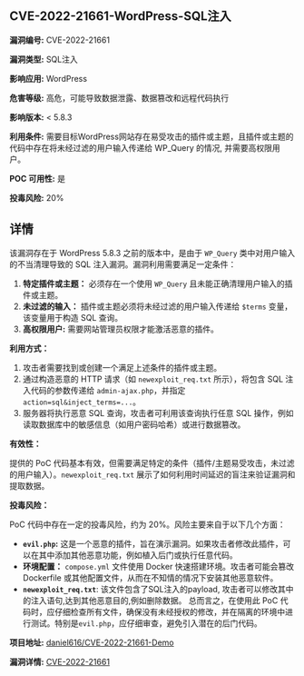## CVE-2022-21661-WordPress-SQL注入

**漏洞编号:** CVE-2022-21661

**漏洞类型:** SQL注入

**影响应用:** WordPress

**危害等级:** 高危，可能导致数据泄露、数据篡改和远程代码执行

**影响版本:** < 5.8.3

**利用条件:** 需要目标WordPress网站存在易受攻击的插件或主题，且插件或主题的代码中存在将未经过滤的用户输入传递给 WP_Query 的情况, 并需要高权限用户。

**POC 可用性:** 是

**投毒风险:** 20%

## 详情

该漏洞存在于 WordPress 5.8.3 之前的版本中，是由于 `WP_Query` 类中对用户输入的不当清理导致的 SQL 注入漏洞。漏洞利用需要满足一定条件：

1.  **特定插件或主题：** 必须存在一个使用 `WP_Query` 且未能正确清理用户输入的插件或主题。
2.  **未过滤的输入：** 插件或主题必须将未经过滤的用户输入传递给 `$terms` 变量，该变量用于构造 SQL 查询。
3. **高权限用户:** 需要网站管理员权限才能激活恶意的插件。

**利用方式：**

1.  攻击者需要找到或创建一个满足上述条件的插件或主题。
2.  通过构造恶意的 HTTP 请求（如 `newexploit_req.txt` 所示），将包含 SQL 注入代码的参数传递给 `admin-ajax.php`，并指定 `action=sql&inject_terms=...`。
3.  服务器将执行恶意 SQL 查询，攻击者可利用该查询执行任意 SQL 操作，例如读取数据库中的敏感信息（如用户密码哈希）或进行数据篡改。

**有效性：**

提供的 PoC 代码基本有效，但需要满足特定的条件（插件/主题易受攻击，未过滤的用户输入）。`newexploit_req.txt` 展示了如何利用时间延迟的盲注来验证漏洞和提取数据。

**投毒风险：**

PoC 代码中存在一定的投毒风险，约为 20%。风险主要来自于以下几个方面：

*   **`evil.php`:** 这是一个恶意的插件，旨在演示漏洞。如果攻击者修改此插件，可以在其中添加其他恶意功能，例如植入后门或执行任意代码。
*   **环境配置：** `compose.yml` 文件使用 Docker 快速搭建环境。攻击者可能会篡改 Dockerfile 或其他配置文件，从而在不知情的情况下安装其他恶意软件。
*  **`newexploit_req.txt`**: 该文件包含了SQL注入的payload, 攻击者可以修改其中的注入语句,达到其他恶意目的,例如删除数据。
总而言之，在使用此 PoC 代码时，应仔细检查所有文件，确保没有未经授权的修改，并在隔离的环境中进行测试。特别是`evil.php`，应仔细审查，避免引入潜在的后门代码。

**项目地址:** [daniel616/CVE-2022-21661-Demo](https://github.com/daniel616/CVE-2022-21661-Demo)

**漏洞详情:** [CVE-2022-21661](https://nvd.nist.gov/vuln/detail/CVE-2022-21661)